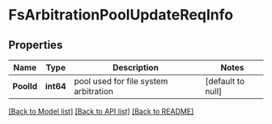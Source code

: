 # FsArbitrationPoolUpdateReqInfo

## Properties
Name | Type | Description | Notes
------------ | ------------- | ------------- | -------------
**PoolId** | **int64** | pool used for file system arbitration | [default to null]

[[Back to Model list]](../README.md#documentation-for-models) [[Back to API list]](../README.md#documentation-for-api-endpoints) [[Back to README]](../README.md)


